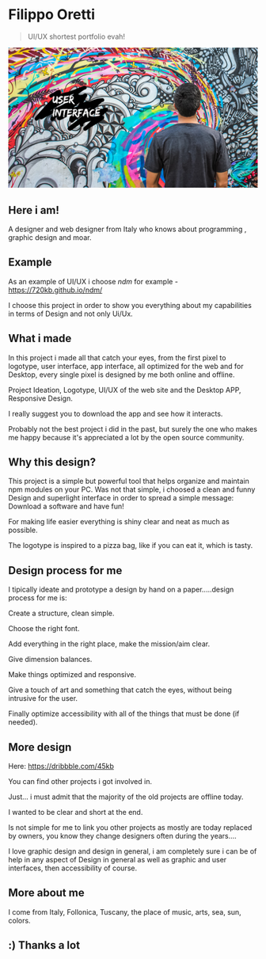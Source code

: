 # Filippo Oretti
> UI/UX shortest portfolio evah!
<img src="https://github.com/45kb/hello-google/blob/main/1398884-fbd93f542ee04e82bb22dc252ba01329%20(1).png?raw=true"/>

## Here i am!

A designer and web designer from Italy who knows about programming , graphic design and moar.

## Example

As an example of UI/UX i choose *ndm* for example - https://720kb.github.io/ndm/

I choose this project in order to show you everything about my capabilities in terms of Design and not only Ui/Ux.

## What i made

In this project i made all that catch your eyes, from the first pixel to logotype, user interface, app interface, all optimized for the web and for Desktop, every single pixel is designed by me both online and offline.

Project Ideation,
Logotype,
UI/UX of the web site and the Desktop APP,
Responsive Design.

I really suggest you to download the app and see how it interacts.

Probably not the best project i did in the past, but surely the one who makes me happy because it's appreciated a lot by the open source community.

## Why this design?

This project is a simple but powerful tool that helps organize and maintain npm modules on your PC.
Was not that simple, i choosed a clean and funny Design and superlight interface in order to spread a simple message: Download a software and have fun!

For making life easier everything is shiny clear and neat as much as possible.

The logotype is inspired to a pizza bag, like if you can eat it, which is tasty.

## Design process for me

I tipically ideate and prototype a design by hand on a paper.....design process for me is:

Create a structure, clean simple.

Choose the right font.

Add everything in the right place, make the mission/aim clear. 

Give dimension balances.

Make things optimized and responsive.

Give a touch of art and something that catch the eyes, without being intrusive for the user.

Finally optimize accessibility with all of the things that must be done (if needed).

## More design

Here: 
https://dribbble.com/45kb 

You can find other projects i got involved in.

Just... i must admit that the majority of the old projects are offline today.

I wanted to be clear and short at the end.

Is not simple for me to link you other projects as mostly are today replaced by owners, you know they change designers often during the years....

I love graphic design and design in general, i am completely sure i can be of help in any aspect of Design in general as well as graphic and user interfaces, then accessibility of course.

## More about me

I come from Italy, Follonica, Tuscany, the place of music, arts, sea, sun, colors.

## :) Thanks a lot




